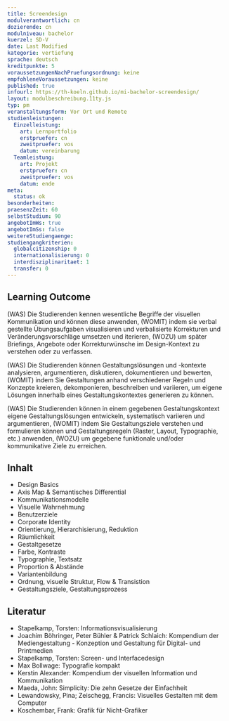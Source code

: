 ```yaml
---
title: Screendesign
modulverantwortlich: cn
dozierende: cn
modulniveau: bachelor
kuerzel: SD-V
date: Last Modified
kategorie: vertiefung
sprache: deutsch
kreditpunkte: 5
voraussetzungenNachPruefungsordnung: keine
empfohleneVoraussetzungen: keine
published: true
infourl: https://th-koeln.github.io/mi-bachelor-screendesign/
layout: modulbeschreibung.11ty.js
typ: pm
veranstaltungsform: Vor Ort und Remote
studienleistungen:
  Einzelleistung:
    art: Lernportfolio
    erstpruefer: cn
    zweitpruefer: vos
    datum: vereinbarung
  Teamleistung:
    art: Projekt
    erstpruefer: cn
    zweitpruefer: vos
    datum: ende
meta:
  status: ok
besonderheiten: 
praesenzZeit: 60
selbstStudium: 90
angebotImWs: true
angebotImSs: false
weitereStudiengaenge: 
studiengangkriterien:
  globalcitizenship: 0
  internationalisierung: 0
  interdisziplinaritaet: 1
  transfer: 0
---
```


## Learning Outcome

(WAS) Die Studierenden kennen wesentliche Begriffe der visuellen Kommunikation und können diese anwenden, (WOMIT) indem sie verbal gestellte Übungsaufgaben visualisieren und verbalisierte Korrekturen und Veränderungsvorschläge umsetzen und iterieren, (WOZU) um später Briefings, Angebote oder Korrekturwünsche im Design-Kontext zu verstehen oder zu verfassen.

(WAS) Die Studierenden können Gestaltungslösungen und -kontexte analysieren, argumentieren, diskutieren, dokumentieren und bewerten, (WOMIT) indem Sie Gestaltungen anhand verschiedener Regeln und Konzepte kreieren, dekomponieren, beschreiben und variieren, um eigene Lösungen innerhalb eines Gestaltungskontextes generieren zu können.

(WAS) Die Studierenden können in einem gegebenen Gestaltungskontext eigene Gestaltungslösungen entwickeln, systematisch variieren und argumentieren, (WOMIT) indem Sie Gestaltungsziele verstehen und formulieren können und Gestaltungsregeln (Raster, Layout, Typographie, etc.) anwenden, (WOZU) um gegebene funktionale und/oder kommunikative Ziele zu erreichen.

## Inhalt
- Design Basics
- Axis Map & Semantisches Differential
- Kommunikationsmodelle 
- Visuelle Wahrnehmung
- Benutzerziele
- Corporate Identity
- Orientierung, Hierarchisierung, Reduktion
- Räumlichkeit
- Gestaltgesetze
- Farbe, Kontraste
- Typographie, Textsatz
- Proportion & Abstände
- Variantenbildung
- Ordnung, visuelle Struktur, Flow & Transistion
- Gestaltungsziele, Gestaltungsprozess

## Literatur
- Stapelkamp, Torsten: Informationsvisualisierung
- Joachim Böhringer, Peter Bühler & Patrick Schlaich: Kompendium der Mediengestaltung - Konzeption und Gestaltung für Digital- und Printmedien
- Stapelkamp, Torsten: Screen- und Interfacedesign
- Max Bollwage: Typografie kompakt
- Kerstin Alexander: Kompendium der visuellen Information und Kommunikation
- Maeda, John: Simplicity: Die zehn Gesetze der Einfachheit
- Lewandowsky, Pina; Zeischegg, Francis: Visuelles Gestalten mit dem Computer
- Koschembar, Frank: Grafik für Nicht-Grafiker
